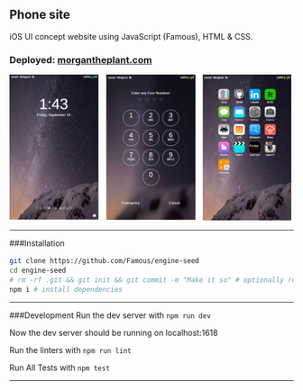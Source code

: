 ## Phone site

iOS UI concept website using JavaScript (Famous), HTML & CSS.

### Deployed: [morgantheplant.com](http://morgantheplant.com)

![screenshots](./screenshots.png)



---

###Installation

```bash
git clone https://github.com/Famous/engine-seed
cd engine-seed
# rm -rf .git && git init && git commit -m "Make it so" # optionally reset git history
npm i # install dependencies
```

---

###Development
Run the dev server with ```npm run dev```

Now the dev server should be running on localhost:1618

Run the linters with ```npm run lint```

Run All Tests with ```npm test```

---
